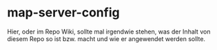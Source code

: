# map-server-config

Hier, oder im Repo Wiki, sollte mal irgendwie stehen, was der Inhalt von diesem Repo so ist bzw. macht und wie er angewendet werden sollte.
